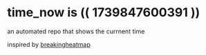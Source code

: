 # time_now is (( 1739847600391 ))

an automated repo that shows the currnent time

inspired by [breakingheatmap](https://github.com/breakingheatmap/breakingheatmap)